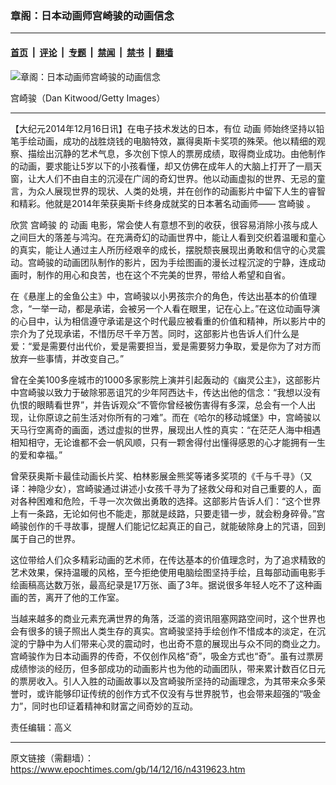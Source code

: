 ### 章阁：日本动画师宫崎骏的动画信念

---

#### [首页](../../../..?n4319623) &nbsp;|&nbsp; [评论](../../../../../epoch-comment?n4319623) &nbsp;|&nbsp; [专题](../../../../../epoch-special?n4319623) &nbsp;|&nbsp; [禁闻](../../../../../epoch-news?n4319623) &nbsp;|&nbsp; [禁书](../../../../../books?n4319623) &nbsp;|&nbsp; [翻墙](https://github.com/gfw-breaker/nogfw/blob/master/README.md?n4319623)


<div><img alt="章阁：日本动画师宫崎骏的动画信念" class="attachment-djy_600_400 size-djy_600_400 wp-post-image" src="https://i.epochtimes.com/assets/uploads/2014/12/1412160518592039-450x598.jpg"/>
<div class="caption">
 <p>
  宫崎骏（Dan Kitwood/Getty Images）
 </p>
</div></div><hr/><div class="post_content" id="artbody" itemprop="articleBody">
 <!-- article content begin -->
 <p>
  【大纪元2014年12月16日讯】在电子技术发达的日本，有位
  <ok href="https://www.epochtimes.com/gb/tag/%E5%8A%A8%E7%94%BB.html">
   动画
  </ok>
  师始终坚持以铅笔手绘动画，成功的战胜烧钱的电脑特效，赢得奥斯卡奖项的殊荣。他以精细的观察、描绘出沉静的艺术气息，多次创下惊人的票房成绩，取得商业成功。由他制作的动画，要求能让5岁以下的小孩看懂，却又仿佛在成年人的大脑上打开了一扇天窗，让大人们不由自主的沉浸在广阔的奇幻世界。他以动画虚拟的世界、无忌的童言，为众人展现世界的现状、人类的处境，并在创作的动画影片中留下人生的睿智和精彩。他就是2014年荣获奥斯卡终身成就奖的日本著名动画师——
  <ok href="https://www.epochtimes.com/gb/tag/%E5%AE%AB%E5%B4%8E%E9%AA%8F.html">
   宫崎骏
  </ok>
  。
 </p>
 <p>
  欣赏
  <ok href="https://www.epochtimes.com/gb/tag/%E5%AE%AB%E5%B4%8E%E9%AA%8F.html">
   宫崎骏
  </ok>
  的
  <ok href="https://www.epochtimes.com/gb/tag/%E5%8A%A8%E7%94%BB.html">
   动画
  </ok>
  电影，常会使人有意想不到的收获，很容易消除小孩与成人之间巨大的落差与鸿沟。在充满奇幻的动画世界中，能让人看到交织着温暖和童心的真实，能让人通过主人所历经艰辛的成长，摆脱颓丧展现出勇敢和信守的心灵震动。宫崎骏的动画团队制作的影片，因为手绘图画的漫长过程沉淀的宁静，连成动画时，制作的用心和良苦，也在这个不完美的世界，带给人希望和自省。
 </p>
 <p>
  在《悬崖上的金鱼公主》中，宫崎骏以小男孩宗介的角色，传达出基本的价值理念，“一举一动，都是承诺，会被另一个人看在眼里，记在心上。”在这位动画导演的心目中，认为相信遵守承诺是这个时代最应被看重的价值和精神，所以影片中的宗介为了兑现承诺，不惜历尽千辛万苦。同时，这部影片也告诉人们什么是爱：“爱是需要付出代价，爱是需要担当，爱是需要努力争取，爱是你为了对方而放弃一些事情，并改变自己。”
 </p>
 <p>
  曾在全美100多座城市的1000多家影院上演并引起轰动的《幽灵公主》，这部影片中宫崎骏以致力于破除邪恶诅咒的少年阿西达卡，传达出他的信念：“我想以没有仇恨的眼睛看世界”，并告诉观众“不管你曾经被伤害得有多深，总会有一个人出现，让你原谅之前生活对你所有的刁难”。而在《哈尔的移动城堡》中，宫崎骏以天马行空离奇的画面，透过虚拟的世界，展现出人性的真实：“在茫茫人海中相遇相知相守，无论谁都不会一帆风顺，只有一颗舍得付出懂得感恩的心才能拥有一生的爱和幸福。”
 </p>
 <p>
  曾荣获奥斯卡最佳动画长片奖、柏林影展金熊奖等诸多奖项的《千与千寻》（又译：神隐少女），宫崎骏通过讲述小女孩千寻为了拯救父母和对自己重要的人，面对各种困难和危险，千寻一次次做出勇敢的选择。这部影片告诉人们：“这个世界上有一条路，无论如何也不能走，那就是歧路，只要走错一步，就会粉身碎骨。”宫崎骏创作的千寻故事，提醒人们能记忆起真正的自己，就能破除身上的咒语，回到属于自己的世界。
 </p>
 <p>
  这位带给人们众多精彩动画的艺术师，在传达基本的价值理念时，为了追求精致的艺术效果，保持温暖的风格，至今拒绝使用电脑绘图坚持手绘，且每部动画电影手绘画稿高达数万张，最高纪录是17万张、画了3年。据说很多年轻人吃不了这种画画的苦，离开了他的工作室。
 </p>
 <p>
  当越来越多的商业元素充满世界的角落，泛滥的资讯阻塞网路空间时，这个世界也会有很多的镜子照出人类生存的真实。宫崎骏坚持手绘创作不惜成本的淡定，在沉淀的宁静中为人们带来心灵的震动时，也出奇不意的展现出与众不同的商业之力。宫崎骏作为日本动画界的传奇，不仅创作风格“奇”，吸金方式也“奇”。虽有过票房成绩惨淡的经历，但多部成功的动画影片也为他的动画团队，带来累计数百亿日元的票房收入。引人入胜的动画故事以及宫崎骏所坚持的动画理念，为其带来众多荣誉时，或许能够印证传统的创作方式不仅没有与世界脱节，也会带来超强的“吸金力”，同时也印证着精神和财富之间奇妙的互动。
 </p>
 <p>
  责任编辑：高义
 </p>
 <!-- article content end -->
 <div id="below_article_ad">
 </div>
</div>


---

原文链接（需翻墙）：https://www.epochtimes.com/gb/14/12/16/n4319623.htm